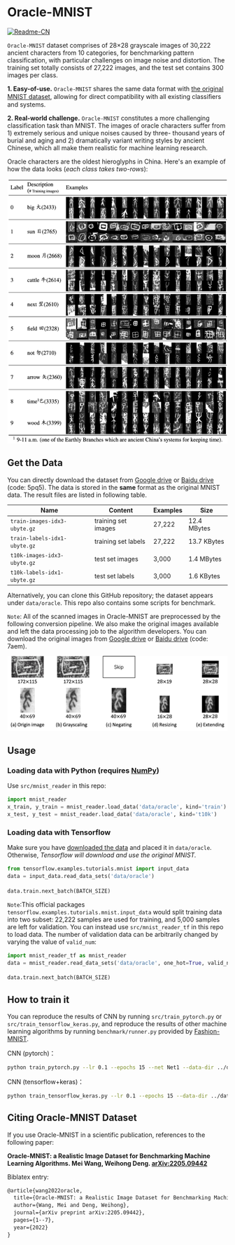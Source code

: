 # Oracle-MNIST

[![Readme-CN](https://img.shields.io/badge/README-中文-green.svg)](README.zh-CN.md)

`Oracle-MNIST` dataset comprises of 28×28 grayscale images of 30,222 ancient characters from 10 categories, for benchmarking pattern classification, with particular challenges on image noise and distortion. The training set totally consists of 27,222 images, and the test set contains 300 images per class. 

**1. Easy-of-use.** `Oracle-MNIST` shares the same data format with [the original MNIST dataset](http://yann.lecun.com/exdb/mnist/), allowing for direct compatibility with all existing classiﬁers and systems.

**2. Real-world challenge.** `Oracle-MNIST` constitutes a more challenging classification task than MNIST. The images of oracle characters suffer from 1) extremely serious and unique noises caused by three- thousand years of burial and aging and 2) dramatically variant writing styles by ancient Chinese, which all make them realistic for machine learning research. 

Oracle characters are the oldest hieroglyphs in China. Here's an example of how the data looks (*each class takes two-rows*):
<div align=center>
<img src="https://raw.githubusercontent.com/wm-bupt/images/main/oracle-mnist.png" width="800">
</div>

## Get the Data

You can directly download the dataset from [Google drive](https://drive.google.com/drive/folders/1JtckCILRwVloa54_DQA5zBTv4e5NJCgs?usp=sharing) or [Baidu drive](https://pan.baidu.com/s/1HXbr-23ib4aISOQKXy3HzQ) (code: 5pq5). The data is stored in the **same** format as the original MNIST data. The result files are listed in following table.

| Name  | Content | Examples | Size |
| --- | --- |--- | --- |
| `train-images-idx3-ubyte.gz`  | training set images  | 27,222|12.4 MBytes |
| `train-labels-idx1-ubyte.gz`  | training set labels  |27,222|13.7 KBytes |
| `t10k-images-idx3-ubyte.gz`  | test set images  | 3,000|1.4 MBytes |
| `t10k-labels-idx1-ubyte.gz`  | test set labels  | 3,000| 1.6 KBytes |

Alternatively, you can clone this GitHub repository; the dataset appears under `data/oracle`. This repo also contains some scripts for benchmark.

`Note`: All of the scanned images in Oracle-MNIST are preprocessed by the following conversion pipeline. We also make the original images available and left the data processing job to the algorithm developers. You can download the original images from [Google drive](https://drive.google.com/file/d/1gPYAOc9CTvrUQFCASW3oz30lGdKBivn5/view?usp=sharing) or [Baidu drive](https://pan.baidu.com/s/15nPiaQ-HwcvfZx_o0qAaoQ) (code: 7aem).
<div align=center>
<img src="https://raw.githubusercontent.com/wm-bupt/images/main/convert.png" width="700">
</div>

## Usage

### Loading data with Python (requires [NumPy](http://www.numpy.org/))

Use `src/mnist_reader` in this repo:
```python
import mnist_reader
x_train, y_train = mnist_reader.load_data('data/oracle', kind='train')
x_test, y_test = mnist_reader.load_data('data/oracle', kind='t10k')
```

### Loading data with Tensorflow
Make sure you have [downloaded the data](#get-the-data) and placed it in `data/oracle`. Otherwise, *Tensorflow will download and use the original MNIST.*
```python
from tensorflow.examples.tutorials.mnist import input_data
data = input_data.read_data_sets('data/oracle')

data.train.next_batch(BATCH_SIZE)
```

`Note`:This official packages `tensorflow.examples.tutorials.mnist.input_data` would split training data into two subset: 22,222 samples are used for training, and 5,000 samples are left for validation. You can instead use `src/mnist_reader_tf` in this repo to load data. The number of validation data can be arbitrarily changed by varying the value of `valid_num`: 
```python
import mnist_reader_tf as mnist_reader
data = mnist_reader.read_data_sets('data/oracle', one_hot=True, valid_num=0)

data.train.next_batch(BATCH_SIZE)
```

## How to train it

You can reproduce the results of CNN by running `src/train_pytorch.py` or `src/train_tensorflow_keras.py`, and reproduce the results of other machine learning algorithms by running `benchmark/runner.py` provided by [Fashion-MNIST](https://github.com/zalandoresearch/fashion-mnist/tree/master/benchmark).

CNN (pytorch)：
```bash
python train_pytorch.py --lr 0.1 --epochs 15 --net Net1 --data-dir ../data/oracle/
```

CNN (tensorflow+keras)：
```bash
python train_tensorflow_keras.py --lr 0.1 --epochs 15 --data-dir ../data/oracle/
```

## Citing Oracle-MNIST Dataset
If you use Oracle-MNIST in a scientific publication, references to the following paper:

**Oracle-MNIST: a Realistic Image Dataset for Benchmarking Machine Learning Algorithms. Mei Wang, Weihong Deng. [arXiv:2205.09442](https://arxiv.org/abs/2205.09442)**

Biblatex entry:
```latex
@article{wang2022oracle,
  title={Oracle-MNIST: a Realistic Image Dataset for Benchmarking Machine Learning Algorithms},
  author={Wang, Mei and Deng, Weihong},
  journal={arXiv preprint arXiv:2205.09442},
  pages={1--7},
  year={2022}
}
```
